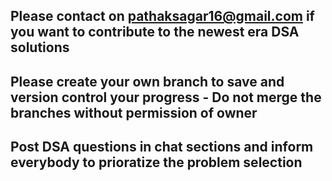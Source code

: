 ## Please contact on <ins>pathaksagar16@gmail.com</ins> if you want to contribute to the newest era DSA solutions
## Please create your own branch to save and version control your progress - Do not merge the branches without permission of owner
## Post DSA questions in chat sections and inform everybody to prioratize the problem selection
